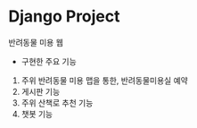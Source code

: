 # Django Project

반려동물 미용 웹

* 구현한 주요 기능
1) 주위 반려동물 미용 맵을 통한, 반려동물미용실 예약
2) 게시판 기능
3) 주위 산책로 추천 기능
4) 챗봇 기능
